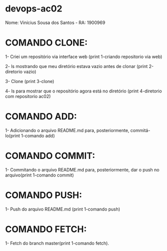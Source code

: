 # devops-ac02

Nome: Vinícius Sousa dos Santos - RA: 1900969

# COMANDO CLONE:
<p>1- Criei um repositório via interface web (print 1-criando repositorio via web)</p>
<p>2- ls mostrando que meu diretório estava vazio antes de clonar (print 2-diretorio vazio)</p>
<p>3- Clone (print 3-clone)</p>
<p>4- ls para mostrar que o repositório agora está no diretório (print 4-diretorio com repositorio ac02)</p>

# COMANDO ADD:
<p>1- Adicionando o arquivo README.md para, posteriormente, commitá-lo(print 1-comando add)</p>

# COMANDO COMMIT:
<p>1- Commitando o arquivo README.md para, posteriormente, dar o push no arquivo(print 1-comando commit)</p>

# COMANDO PUSH:
<p>1- Push do arquivo README.md (print 1-comando push)</p>

# COMANDO FETCH:
<p>1- Fetch do branch master(print 1-comando fetch).</p>
